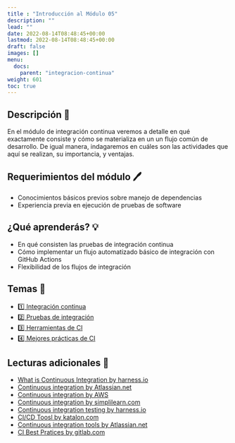 ```yaml
---
title : "Introducción al Módulo 05"
description: ""
lead: ""
date: 2022-08-14T08:48:45+00:00
lastmod: 2022-08-14T08:48:45+00:00
draft: false
images: []
menu:
  docs:
    parent: "integracion-continua"
weight: 601
toc: true
---
```


## Descripción :memo:

En el módulo de integración continua veremos a detalle en qué exactamente consiste y cómo se materializa en un un flujo común de desarrollo. De igual manera, indagaremos en cuáles son las actividades que aquí se realizan, su importancia, y ventajas.

## Requerimientos del módulo :pen:

- Conocimientos básicos previos sobre manejo de dependencias
- Experiencia previa en ejecución de pruebas de software

## ¿Qué aprenderás? :bulb:

- En qué consisten las pruebas de integración continua
- Cómo implementar un flujo automatizado básico de integración con GitHub Actions
- Flexibilidad de los flujos de integración

## Temas :book:

- [:one: Integración continua](../integracion-continua)
- [:two: Pruebas de integración](../pruebas-de-integracion)
- [:three: Herramientas de CI](../herramientas-de-ci)
- [:four: Mejores prácticas de CI](../mejores-practicas-de-ci)

<!--
## Laboratorios :microscope:

- [Lab. 5.1 - Introducción a GitHub Actions]()
 -->

## Lecturas adicionales :notebook:

- [What is Continuous Integration by harness.io](https://harness.io/blog/continuous-integration/what-is-continuous-integration)
- [Continuous integration by Atlassian.net](https://www.atlassian.com/es/continuous-delivery/continuous-integration)
- [Continuous integration by AWS](https://aws.amazon.com/devops/continuous-integration/?nc1=h_ls)
- [Continuous integration by simplilearn.com](https://www.simplilearn.com/tutorials/devops-tutorial/continuous-integration)
- [Continuous integration testing by harness.io](https://harness.io/blog/continuous-integration/continuous-integration-testing)
- [CI/CD Toosl by katalon.com](https://katalon.com/resources-center/blog/ci-cd-tools)
- [Continuous integration tools by Atlassian.net](https://www.atlassian.com/continuous-delivery/continuous-integration/tools)
- [CI Best Pratices by gitlab.com](https://about.gitlab.com/topics/ci-cd/continuous-integration-best-practices/)
